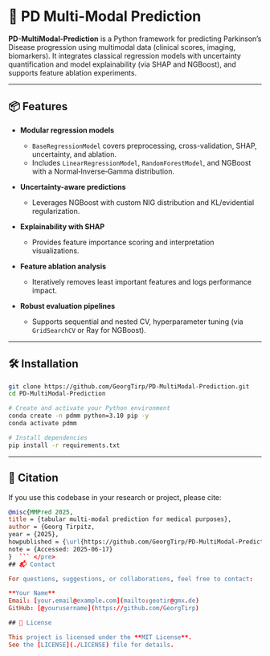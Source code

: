 # 🧠 PD Multi-Modal Prediction

**PD-MultiModal-Prediction** is a Python framework for predicting Parkinson’s Disease progression using multimodal data (clinical scores, imaging, biomarkers). It integrates classical regression models with uncertainty quantification and model explainability (via SHAP and NGBoost), and supports feature ablation experiments.

---

## 📦 Features

- **Modular regression models**  
  - `BaseRegressionModel` covers preprocessing, cross-validation, SHAP, uncertainty, and ablation.
  - Includes `LinearRegressionModel`, `RandomForestModel`, and NGBoost with a Normal‑Inverse‑Gamma distribution.

- **Uncertainty-aware predictions**  
  - Leverages NGBoost with custom NIG distribution and KL/evidential regularization.

- **Explainability with SHAP**  
  - Provides feature importance scoring and interpretation visualizations.

- **Feature ablation analysis**  
  - Iteratively removes least important features and logs performance impact.

- **Robust evaluation pipelines**  
  - Supports sequential and nested CV, hyperparameter tuning (via `GridSearchCV` or Ray for NGBoost).

---

## 🛠️ Installation

```bash
git clone https://github.com/GeorgTirp/PD-MultiModal-Prediction.git
cd PD-MultiModal-Prediction

# Create and activate your Python environment
conda create -n pdmm python=3.10 pip -y
conda activate pdmm

# Install dependencies
pip install -r requirements.txt
```

---

## 📄 Citation

If you use this codebase in your research or project, please cite:

 ```bibtex
@misc{MMPred 2025,
title = {tabular multi-modal prediction for medical purposes},
author = {Georg Tirpitz,
year = {2025},
howpublished = {\url{https://github.com/GeorgTirp/PD-MultiModal-Prediction}},
note = {Accessed: 2025-06-17}
}  ``` </pre>
## 📬 Contact

For questions, suggestions, or collaborations, feel free to contact:

**Your Name**  
Email: [your.email@example.com](mailto:geotir@gmx.de)  
GitHub: [@yourusername](https://github.com/GeorgTirp)

## 📜 License

This project is licensed under the **MIT License**.  
See the [LICENSE](./LICENSE) file for details.
